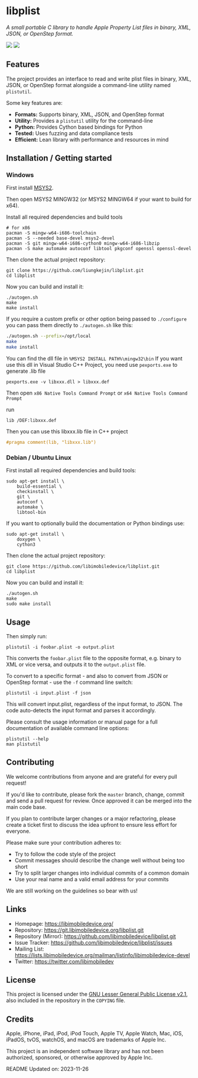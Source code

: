 # libplist

*A small portable C library to handle Apple Property List files in binary, XML,
JSON, or OpenStep format.*

![](https://github.com/libimobiledevice/libplist/workflows/build/badge.svg)
![](https://github.com/libimobiledevice/libplist/workflows/CodeQL/badge.svg)

## Features

The project provides an interface to read and write plist files in binary,
XML, JSON, or OpenStep format alongside a command-line utility named `plistutil`.

Some key features are:

- **Formats:** Supports binary, XML, JSON, and OpenStep format
- **Utility:** Provides a `plistutil` utility for the command-line
- **Python:** Provides Cython based bindings for Python
- **Tested:** Uses fuzzing and data compliance tests
- **Efficient:** Lean library with performance and resources in mind

## Installation / Getting started

### Windows

First install [MSYS2](https://www.msys2.org/).

Then open MSYS2 MINGW32 (or MSYS2 MINGW64 if your want to build for x64).

Install all required dependencies and build tools

```shell
# for x86
pacman -S mingw-w64-i686-toolchain 
pacman -S --needed base-devel msys2-devel
pacman -S git mingw-w64-i686-cython0 mingw-w64-i686-libzip
pacman -S make automake autoconf libtool pkgconf openssl openssl-devel
```

Then clone the actual project repository:
```shell
git clone https://github.com/liungkejin/libplist.git
cd libplist
```

Now you can build and install it:
```shell
./autogen.sh
make
make install
```

If you require a custom prefix or other option being passed to `./configure`
you can pass them directly to `./autogen.sh` like this:
```bash
./autogen.sh --prefix=/opt/local
make
make install
```

You can find the dll file in `%MSYS2 INSTALL PATH%\mingw32\bin`
If you want use this dll in Visual Studio C++ Project, you need use `pexports.exe`
to generate .lib file

```shell
pexports.exe -v libxxx.dll > libxxx.def
```

Then open `x86 Native Tools Command Prompt` or `x64 Native Tools Command Prompt`

run
```shell
lib /DEF:libxxx.def
```

Then you can use this libxxx.lib file in C++ project

```c++
#pragma comment(lib, "libxxx.lib")
```

### Debian / Ubuntu Linux

First install all required dependencies and build tools:
```shell
sudo apt-get install \
	build-essential \
	checkinstall \
	git \
	autoconf \
	automake \
	libtool-bin
```

If you want to optionally build the documentation or Python bindings use:
```shell
sudo apt-get install \
	doxygen \
	cython3
```

Then clone the actual project repository:
```shell
git clone https://github.com/libimobiledevice/libplist.git
cd libplist
```

Now you can build and install it:
```shell
./autogen.sh
make
sudo make install
```

## Usage

Then simply run:
```shell
plistutil -i foobar.plist -o output.plist
```
This converts the `foobar.plist` file to the opposite format, e.g. binary to
XML or vice versa, and outputs it to the `output.plist` file.

To convert to a specific format - and also to convert from JSON or OpenStep
format - use the `-f` command line switch:
```shell
plistutil -i input.plist -f json
```
This will convert input.plist, regardless of the input format, to JSON. The
code auto-detects the input format and parses it accordingly.

Please consult the usage information or manual page for a full documentation of
available command line options:
```shell
plistutil --help
man plistutil
```

## Contributing

We welcome contributions from anyone and are grateful for every pull request!

If you'd like to contribute, please fork the `master` branch, change, commit and
send a pull request for review. Once approved it can be merged into the main
code base.

If you plan to contribute larger changes or a major refactoring, please create a
ticket first to discuss the idea upfront to ensure less effort for everyone.

Please make sure your contribution adheres to:
* Try to follow the code style of the project
* Commit messages should describe the change well without being too short
* Try to split larger changes into individual commits of a common domain
* Use your real name and a valid email address for your commits

We are still working on the guidelines so bear with us!

## Links

* Homepage: https://libimobiledevice.org/
* Repository: https://git.libimobiledevice.org/libplist.git
* Repository (Mirror): https://github.com/libimobiledevice/libplist.git
* Issue Tracker: https://github.com/libimobiledevice/libplist/issues
* Mailing List: https://lists.libimobiledevice.org/mailman/listinfo/libimobiledevice-devel
* Twitter: https://twitter.com/libimobiledev

## License

This project is licensed under the [GNU Lesser General Public License v2.1](https://www.gnu.org/licenses/lgpl-2.1.en.html),
also included in the repository in the `COPYING` file.

## Credits

Apple, iPhone, iPad, iPod, iPod Touch, Apple TV, Apple Watch, Mac, iOS,
iPadOS, tvOS, watchOS, and macOS are trademarks of Apple Inc.

This project is an independent software library and has not been authorized,
sponsored, or otherwise approved by Apple Inc.

README Updated on: 2023-11-26

